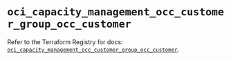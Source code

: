 # `oci_capacity_management_occ_customer_group_occ_customer`

Refer to the Terraform Registry for docs: [`oci_capacity_management_occ_customer_group_occ_customer`](https://registry.terraform.io/providers/oracle/oci/6.37.0/docs/resources/capacity_management_occ_customer_group_occ_customer).
